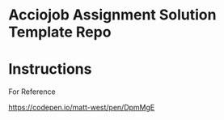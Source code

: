 # Acciojob Assignment Solution Template Repo

# Instructions  



For Reference 

https://codepen.io/matt-west/pen/DpmMgE
